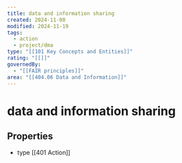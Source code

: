 ```yaml
---
title: data and information sharing
created: 2024-11-08
modified: 2024-11-19
tags:
  - action
  - project/dma
type: "[[101 Key Concepts and Entities]]"
rating: "[[]]"
governedBy:
  - "[[FAIR principles]]"
area: "[[404.06 Data and Information]]"
---
```

# data and information sharing

## Properties
- type [[401 Action]]
